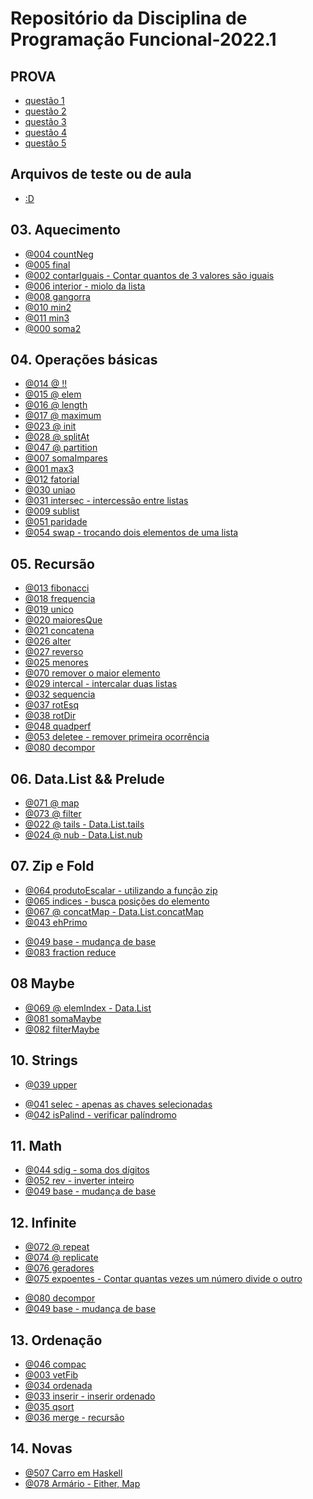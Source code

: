 <!-- # Repositório da disciplina de Programação Funcional

| [Aquecimento](https://github.com/carlosamuel8/PROGRAMACAOFUNCIONAL/tree/master/AQUECIMENTO) |
| -- | 

|[Distance](https://github.com/carlosamuel8/PROGRAMACAOFUNCIONAL/tree/master/DISTANCE)|
| -- | 

|[Operações básicas](https://github.com/carlosamuel8/PROGRAMACAOFUNCIONAL/tree/master/OPERAÇÕES_BÁSICAS)|
| -- | 

|[Recursão](https://github.com/carlosamuel8/PROGRAMACAOFUNCIONAL/tree/master/RECURSAO) |
| -- |  -->



# Repositório da Disciplina de Programação Funcional-2022.1


 ## PROVA
- [questão 1](https://github.com/carlosamuel8/PROGRAMACAOFUNCIONAL/blob/master/PROVA/1_indexof.hs)
- [questão 2](https://github.com/carlosamuel8/PROGRAMACAOFUNCIONAL/blob/master/PROVA/2_indexfold.hs) 
- [questão 3](https://github.com/carlosamuel8/PROGRAMACAOFUNCIONAL/blob/master/PROVA/3_triangulo.hs) 
- [questão 4](https://github.com/carlosamuel8/PROGRAMACAOFUNCIONAL/blob/master/PROVA/4_poligno.hs) 
- [questão 5](https://github.com/carlosamuel8/PROGRAMACAOFUNCIONAL/blob/master/PROVA/5_combinacoes.hs) 


## Arquivos de teste ou de aula
- [:D](https://github.com/carlosamuel8/PROGRAMACAOFUNCIONAL/tree/master/TESTESEAULAS)



## 03. Aquecimento
- [@004 countNeg](https://github.com/carlosamuel8/PROGRAMACAOFUNCIONAL/blob/master/AQUECIMENTO/countNeg.hs) 
- [@005 final](https://github.com/carlosamuel8/PROGRAMACAOFUNCIONAL/blob/master/AQUECIMENTO/final.hs) 
- [@002 contarIguais - Contar quantos de 3 valores são iguais ](https://github.com/carlosamuel8/PROGRAMACAOFUNCIONAL/blob/master/AQUECIMENTO/contarIguais.hs) 
- [@006 interior - miolo da lista](https://github.com/carlosamuel8/PROGRAMACAOFUNCIONAL/blob/master/03-AQUECIMENTO/interior.hs) 
- [@008 gangorra](https://github.com/carlosamuel8/PROGRAMACAOFUNCIONAL/blob/master/AQUECIMENTO/interior.hs) 
- [@010 min2](https://github.com/carlosamuel8/PROGRAMACAOFUNCIONAL/blob/master/AQUECIMENTO/min2.hs) 
- [@011 min3](https://github.com/carlosamuel8/PROGRAMACAOFUNCIONAL/blob/master/AQUECIMENTO/min3.hs) 
- [@000 soma2](https://github.com/carlosamuel8/PROGRAMACAOFUNCIONAL/blob/master/AQUECIMENTO/soma.hs) 

## 04. Operações básicas
- [@014 @ !!](https://github.com/carlosamuel8/PROGRAMACAOFUNCIONAL/blob/master/OPERAÇÕES_BÁSICAS/!!.HS) 
- [@015 @ elem](https://github.com/carlosamuel8/PROGRAMACAOFUNCIONAL/blob/master/OPERAÇÕES_BÁSICAS/elem.hs) 
- [@016 @ length](https://github.com/carlosamuel8/PROGRAMACAOFUNCIONAL/blob/master/OPERAÇÕES_BÁSICAS/length.hs) 
- [@017 @ maximum](https://github.com/carlosamuel8/PROGRAMACAOFUNCIONAL/blob/master/OPERAÇÕES_BÁSICAS/maximum.hs) 
- [@023 @ init](base/023/Readme.md) 
- [@028 @ splitAt](https://github.com/carlosamuel8/PROGRAMACAOFUNCIONAL/blob/master/OPERAÇÕES_BÁSICAS/splitAt.hs) 
- [@047 @ partition](https://github.com/carlosamuel8/PROGRAMACAOFUNCIONAL/blob/master/OPERAÇÕES_BÁSICAS/partition.hs) 
- [@007 somaImpares](https://github.com/carlosamuel8/PROGRAMACAOFUNCIONAL/blob/master/OPERAÇÕES_BÁSICAS/somaImpares.hs) 
- [@001 max3](https://github.com/carlosamuel8/PROGRAMACAOFUNCIONAL/blob/master/OPERAÇÕES_BÁSICAS/max3.hs) 
- [@012 fatorial](https://github.com/carlosamuel8/PROGRAMACAOFUNCIONAL/blob/master/OPERAÇÕES_BÁSICAS/fatorial.hs) 
- [@030 uniao](https://github.com/carlosamuel8/PROGRAMACAOFUNCIONAL/blob/master/OPERAÇÕES_BÁSICAS/uniao.hs) 
- [@031 intersec - intercessão entre listas](https://github.com/carlosamuel8/PROGRAMACAOFUNCIONAL/blob/master/OPERAÇÕES_BÁSICAS/intersec.hs) 
- [@009 sublist](https://github.com/carlosamuel8/PROGRAMACAOFUNCIONAL/blob/master/OPERAÇÕES_BÁSICAS/sublist.hs) 
- [@051 paridade](https://github.com/carlosamuel8/PROGRAMACAOFUNCIONAL/blob/master/OPERAÇÕES_BÁSICAS/paridade.hs) 
- [@054 swap - trocando dois elementos de uma lista](https://github.com/carlosamuel8/PROGRAMACAOFUNCIONAL/blob/master/OPERAÇÕES_BÁSICAS/swap.hs) 



## 05. Recursão
- [@013 fibonacci](https://github.com/carlosamuel8/PROGRAMACAOFUNCIONAL/blob/master/05-RECURSAO/fibonacci.hs) 
- [@018 frequencia](https://github.com/carlosamuel8/PROGRAMACAOFUNCIONAL/blob/master/05-RECURSAO/frequencia.hs) 
- [@019 unico](https://github.com/carlosamuel8/PROGRAMACAOFUNCIONAL/blob/master/05-RECURSAO/unico.hs) 
- [@020 maioresQue](https://github.com/carlosamuel8/PROGRAMACAOFUNCIONAL/blob/master/05-RECURSAO/maioresque.hs) 
- [@021 concatena](https://github.com/carlosamuel8/PROGRAMACAOFUNCIONAL/blob/master/05-RECURSAO/concatena.hs) 
- [@026 alter](https://github.com/carlosamuel8/PROGRAMACAOFUNCIONAL/blob/master/05-RECURSAO/alter.hs) 
- [@027 reverso](https://github.com/carlosamuel8/PROGRAMACAOFUNCIONAL/blob/master/05-RECURSAO/reverso.hs) 
- [@025 menores](https://github.com/carlosamuel8/PROGRAMACAOFUNCIONAL/blob/master/05-RECURSAO/menores.hs) 
- [@070 remover o maior elemento](https://github.com/carlosamuel8/PROGRAMACAOFUNCIONAL/blob/master/05-RECURSAO/removermaior.hs) 
- [@029 intercal - intercalar duas listas](https://github.com/carlosamuel8/PROGRAMACAOFUNCIONAL/blob/master/05-RECURSAO/intercala.hs) 
- [@032 sequencia](https://github.com/carlosamuel8/PROGRAMACAOFUNCIONAL/blob/master/05-RECURSAO/sequencia.hs) 
- [@037 rotEsq](https://github.com/carlosamuel8/PROGRAMACAOFUNCIONAL/blob/master/05-RECURSAO/rotEsq.hs) 
- [@038 rotDir](https://github.com/carlosamuel8/PROGRAMACAOFUNCIONAL/blob/master/05-RECURSAO/rotDir.hs) 
- [@048 quadperf](https://github.com/carlosamuel8/PROGRAMACAOFUNCIONAL/blob/master/05-RECURSAO/quadradoperfeito.hs) 
- [@053 deletee - remover primeira ocorrência](https://github.com/carlosamuel8/PROGRAMACAOFUNCIONAL/blob/master/05-RECURSAO/delete.hs) 
- [@080 decompor](https://github.com/carlosamuel8/PROGRAMACAOFUNCIONAL/blob/master/05-RECURSAO/decompor.hs) 
 
 ## 06. Data.List && Prelude 
- [@071 @ map](https://github.com/carlosamuel8/PROGRAMACAOFUNCIONAL/blob/master/06-DATALIST/map.hs) 
- [@073 @ filter](https://github.com/carlosamuel8/PROGRAMACAOFUNCIONAL/blob/master/06-DATALIST/filter.hs) 
- [@022 @ tails - Data.List.tails](https://github.com/carlosamuel8/PROGRAMACAOFUNCIONAL/blob/master/06-DATALIST/tails.hs) 
- [@024 @ nub - Data.List.nub](https://github.com/carlosamuel8/PROGRAMACAOFUNCIONAL/blob/master/06-DATALIST/nub.hs) 

## 07. Zip e Fold
- [@064 produtoEscalar - utilizando a função zip](https://github.com/carlosamuel8/PROGRAMACAOFUNCIONAL/blob/master/07-ZIPEFOLD/produdoescalar.hs) 
- [@065 indices - busca posições do elemento](https://github.com/carlosamuel8/PROGRAMACAOFUNCIONAL/blob/master/07-ZIPEFOLD/indices.hs) 
- [@067 @ concatMap - Data.List.concatMap](https://github.com/carlosamuel8/PROGRAMACAOFUNCIONAL/blob/master/07-ZIPEFOLD/concatmap.hs) 
- [@043 ehPrimo](https://github.com/carlosamuel8/PROGRAMACAOFUNCIONAL/blob/master/07-ZIPEFOLD/ehprimo.hs) 
<!-- - [@077 vigenere](base/077/Readme.md)  -->
- [@049 base - mudança de base](https://github.com/carlosamuel8/PROGRAMACAOFUNCIONAL/blob/master/07-ZIPEFOLD/mudancadebase.hs) 
- [@083 fraction reduce](https://github.com/carlosamuel8/PROGRAMACAOFUNCIONAL/blob/master/07-ZIPEFOLD/reduce.hs) 

## 08 Maybe

- [@069 @ elemIndex - Data.List](https://github.com/carlosamuel8/PROGRAMACAOFUNCIONAL/blob/master/08-MAYBE/elemindex.hs) 
- [@081 somaMaybe](https://github.com/carlosamuel8/PROGRAMACAOFUNCIONAL/blob/master/08-MAYBE/soma.hs) 
- [@082 filterMaybe](https://github.com/carlosamuel8/PROGRAMACAOFUNCIONAL/blob/master/08-MAYBE/filtermaybe.hs) 

## 10. Strings
- [@039 upper](https://github.com/carlosamuel8/PROGRAMACAOFUNCIONAL/blob/master/10-STRINGS/upper.hs) 
<!-- - [@040 titulo](base/040/Readme.md)  -->
- [@041 selec - apenas as chaves selecionadas](https://github.com/carlosamuel8/PROGRAMACAOFUNCIONAL/blob/master/10-STRINGS/selec.hs) 
- [@042 isPalind - verificar palíndromo](https://github.com/carlosamuel8/PROGRAMACAOFUNCIONAL/blob/master/10-STRINGS/palindromo.hs) 

## 11. Math
- [@044 sdig - soma dos dígitos](https://github.com/carlosamuel8/PROGRAMACAOFUNCIONAL/blob/master/11-MATH/somadig.hs) 
- [@052 rev - inverter inteiro](https://github.com/carlosamuel8/PROGRAMACAOFUNCIONAL/blob/master/11-MATH/inverter.hs) 
- [@049 base - mudança de base](https://github.com/carlosamuel8/PROGRAMACAOFUNCIONAL/blob/master/11-MATH/mudancadebase2.hs) 

## 12. Infinite 
- [@072 @ repeat ](https://github.com/carlosamuel8/PROGRAMACAOFUNCIONAL/blob/master/12-INFINITE/repeat.hs) 
- [@074 @ replicate](https://github.com/carlosamuel8/PROGRAMACAOFUNCIONAL/blob/master/12-INFINITE/replicate.hs) 
- [@076 geradores](https://github.com/carlosamuel8/PROGRAMACAOFUNCIONAL/blob/master/12-INFINITE/geradores.hs) 
- [@075 expoentes - Contar quantas vezes um número divide o outro](https://github.com/carlosamuel8/PROGRAMACAOFUNCIONAL/blob/master/12-INFINITE/expoentes.hs) 
<!-- - [@058 factors - fatores de um número]()  -->
- [@080 decompor](https://github.com/carlosamuel8/PROGRAMACAOFUNCIONAL/blob/master/12-INFINITE/decompor.hs) 
- [@049 base - mudança de base](https://github.com/carlosamuel8/PROGRAMACAOFUNCIONAL/blob/master/12-INFINITE/mudancadebase3.hs) 

## 13. Ordenação
- [@046 compac](https://github.com/carlosamuel8/PROGRAMACAOFUNCIONAL/blob/master/13-ORDENACAO/compac.hs) 
- [@003 vetFib](https://github.com/carlosamuel8/PROGRAMACAOFUNCIONAL/blob/master/13-ORDENACAO/vetFib.hs) 
- [@034 ordenada](https://github.com/carlosamuel8/PROGRAMACAOFUNCIONAL/blob/master/13-ORDENACAO/ordenada.hs) 
- [@033 inserir - inserir ordenado](https://github.com/carlosamuel8/PROGRAMACAOFUNCIONAL/blob/master/13-ORDENACAO/inserir.hs) 
- [@035 qsort](https://github.com/carlosamuel8/PROGRAMACAOFUNCIONAL/blob/master/13-ORDENACAO/qsort.hs) 
- [@036 merge - recursão](https://github.com/carlosamuel8/PROGRAMACAOFUNCIONAL/blob/master/13-ORDENACAO/merge.hs) 

## 14. Novas
- [@507 Carro em Haskell](https://github.com/carlosamuel8/PROGRAMACAOFUNCIONAL/blob/master/14-NOVOS/carro.hs) 
- [@078 Armário -  Either, Map](https://github.com/carlosamuel8/PROGRAMACAOFUNCIONAL/blob/master/14-NOVOS/armario.hs) 

